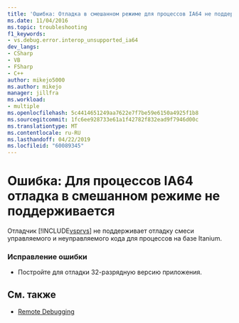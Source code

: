 ```yaml
---
title: 'Ошибка: Отладка в смешанном режиме для процессов IA64 не поддерживается | Документация Майкрософт'
ms.date: 11/04/2016
ms.topic: troubleshooting
f1_keywords:
- vs.debug.error.interop_unsupported_ia64
dev_langs:
- CSharp
- VB
- FSharp
- C++
author: mikejo5000
ms.author: mikejo
manager: jillfra
ms.workload:
- multiple
ms.openlocfilehash: 5c4414651249aa7622e7f7be59e6150a4925f1b8
ms.sourcegitcommit: 1fc6ee928733e61a1f42782f832ead9f7946d00c
ms.translationtype: MT
ms.contentlocale: ru-RU
ms.lasthandoff: 04/22/2019
ms.locfileid: "60089345"
---
```

# <a name="error-mixed-mode-debugging-for-ia64-processes-is-unsupported"></a>Ошибка: Для процессов IA64 отладка в смешанном режиме не поддерживается
Отладчик [!INCLUDE[vsprvs](../code-quality/includes/vsprvs_md.md)] не поддерживает отладку смеси управляемого и неуправляемого кода для процессов на базе Itanium.

### <a name="to-correct-this-error"></a>Исправление ошибки

- Постройте для отладки 32-разрядную версию приложения.

## <a name="see-also"></a>См. также
- [Remote Debugging](../debugger/remote-debugging.md)